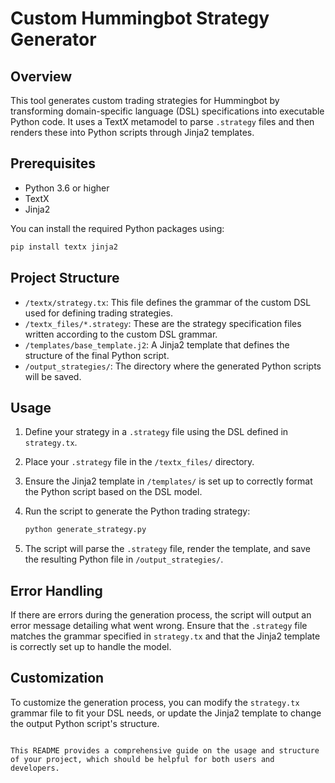 # Custom Hummingbot Strategy Generator

## Overview
This tool generates custom trading strategies for Hummingbot by transforming domain-specific language (DSL) specifications into executable Python code. It uses a TextX metamodel to parse `.strategy` files and then renders these into Python scripts through Jinja2 templates.

## Prerequisites
- Python 3.6 or higher
- TextX
- Jinja2

You can install the required Python packages using:

```bash
pip install textx jinja2
```

## Project Structure

- `/textx/strategy.tx`: This file defines the grammar of the custom DSL used for defining trading strategies.
- `/textx_files/*.strategy`: These are the strategy specification files written according to the custom DSL grammar.
- `/templates/base_template.j2`: A Jinja2 template that defines the structure of the final Python script.
- `/output_strategies/`: The directory where the generated Python scripts will be saved.

## Usage

1. Define your strategy in a `.strategy` file using the DSL defined in `strategy.tx`.
2. Place your `.strategy` file in the `/textx_files/` directory.
3. Ensure the Jinja2 template in `/templates/` is set up to correctly format the Python script based on the DSL model.
4. Run the script to generate the Python trading strategy:
   ```python
   python generate_strategy.py
   ```

5. The script will parse the `.strategy` file, render the template, and save the resulting Python file in `/output_strategies/`.

## Error Handling

If there are errors during the generation process, the script will output an error message detailing what went wrong. Ensure that the `.strategy` file matches the grammar specified in `strategy.tx` and that the Jinja2 template is correctly set up to handle the model.

## Customization

To customize the generation process, you can modify the `strategy.tx` grammar file to fit your DSL needs, or update the Jinja2 template to change the output Python script's structure.
```

This README provides a comprehensive guide on the usage and structure of your project, which should be helpful for both users and developers.